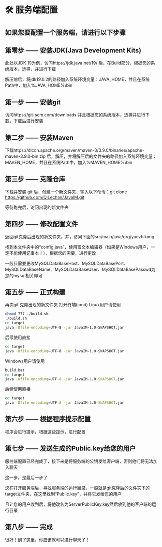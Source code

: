 # 🛠 服务端配置

## 如果您要配置一个服务端，请进行以下步骤

## 第零步 —— 安装JDK(Java Development Kits)

此处以JDK 19为例，访问https://jdk.java.net/19/ 后，在Build部分，根据您的系统版本，选择，并进行下载

解压缩后，将jdk19.0.2的路径加入系统环境变量：JAVA\_HOME，并且在系统Path中，加入%JAVA\_HOME%\bin

## 第一步 —— 安装git

访问https://git-scm.com/downloads 并且根据您的系统版本，选择并进行下载，下载后进行安装

## 第二步 —— 安装Maven

下载https://dlcdn.apache.org/maven/maven-3/3.9.0/binaries/apache-maven-3.9.0-bin.zip 后，解压，并将解压后的文件夹的路径加入系统环境变量：MAVEN\_HOME，并且在系统Path中，加入%MAVEN\_HOME%\bin

## 第三步 —— 克隆仓库

下载并安装 git 后，创建一个新文件夹，输入以下命令：git clone https://github.com/QiLechan/JavaIM.git

等待跑完后，访问出现的新文件夹

## 第四步 —— 修改配置文件

返回git克隆后出现的新文件夹，并，访问下面的src/main/java/org/yuezhikong

找到本文件夹中的“config.java”，使用富文本编辑器（如果是Windows用户，一定不能使用记事本！），根据您的需要，进行更改

一般只需要更改MySQLDataBaseHost、MySQLDataBasePort、MySQLDataBaseName、MySQLDataBaseUser、MySQLDataBasePasswd为您的mysql相关即可

## 第五步 —— 正式构建

再次git 克隆出现的新文件夹
打开终端(cmd)
Linux用户请使用
```bash
chmod 777 ./build.sh
./build.sh
cd target
java -Dfile-encoding=UTF-8 -jar JavaIM-1.0-SNAPSHOT.jar
```
后续使用直接
```bash
cd target
java -Dfile-encoding=UTF-8 -jar JavaIM-1.0-SNAPSHOT.jar
```
Windows用户请使用
```cmd
build.bat
cd target
java -Dfile-encoding=UTF-8 -jar JavaIM-1.0-SNAPSHOT.jar
```
后续使用直接
```cmd
cd target
java -Dfile-encoding=UTF-8 -jar JavaIM-1.0-SNAPSHOT.jar
```

## 第六步 —— 根据程序提示配置

程序会进行提示，根据这些提示，进行配置

## 第七步 —— 发送生成的Public.key给您的用户

服务端配置已经完成了，接下来是将服务端的公钥发给客户端，否则他们将无法加入聊天

这一步，是最后一步了

您在打开服务端后，寻找服务端的运行目录，一般就是git克隆后的文件夹下的target文件夹，在这里找到“Public.key”，并将它发给您的用户

且让您的用户收到后，将他改名为ServerPublicKey.key然后放到他的客户端的运行目录

## 第八步 —— 完成

很好！到了这里，你应该就可以进行聊天了！
